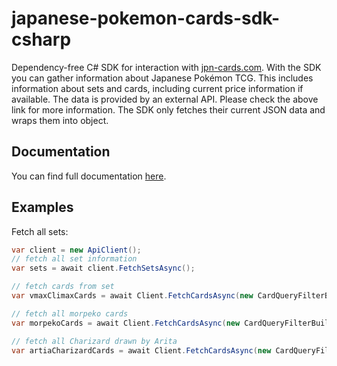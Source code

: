 # japanese-pokemon-cards-sdk-csharp
Dependency-free C# SDK for interaction with [jpn-cards.com](https://jpn-cards-site.readthedocs.io/en/latest/home/). With the SDK you can gather information about Japanese Pokémon TCG. This includes information about sets and cards, including current price information if available. 
The data is provided by an external API. Please check the above link for more information. The SDK only fetches their current JSON data and wraps them into object. 

## Documentation
You can find full documentation [here](docs/index.md).

## Examples

Fetch all sets:
```csharp
var client = new ApiClient();
// fetch all set information
var sets = await client.FetchSetsAsync();

// fetch cards from set
var vmaxClimaxCards = await Client.FetchCardsAsync(new CardQueryFilterBuilder { SetCode = "s12a" });

// fetch all morpeko cards
var morpekoCards = await Client.FetchCardsAsync(new CardQueryFilterBuilder { Name = "morpeko" });

// fetch all Charizard drawn by Arita
var artiaCharizardCards = await Client.FetchCardsAsync(new CardQueryFilterBuilder { Name = "charizard", Artist = "mitsuhiro arita" });
```